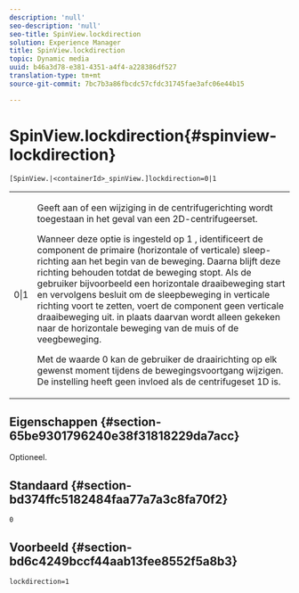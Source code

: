 ```yaml
---
description: 'null'
seo-description: 'null'
seo-title: SpinView.lockdirection
solution: Experience Manager
title: SpinView.lockdirection
topic: Dynamic media
uuid: b46a3d78-e381-4351-a4f4-a228386df527
translation-type: tm+mt
source-git-commit: 7bc7b3a86fbcdc57cfdc31745fae3afc06e44b15

---
```



# SpinView.lockdirection{#spinview-lockdirection}

`[SpinView.|<containerId>_spinView.]lockdirection=0|1`

<table id="table_18D47E7C6A2D4D68B94225CB621D5F7C"> 
 <tbody> 
  <tr> 
   <td colname="col1"> <p> <span class="codeph"> 0|1 </span> </p> </td> 
   <td colname="col2"> <p> Geeft aan of een wijziging in de centrifugerichting wordt toegestaan in het geval van een 2D-centrifugeerset. </p> <p>Wanneer deze optie is ingesteld op <span class="codeph"> 1 </span>, identificeert de component de primaire (horizontale of verticale) sleep-richting aan het begin van de beweging. Daarna blijft deze richting behouden totdat de beweging stopt. Als de gebruiker bijvoorbeeld een horizontale draaibeweging start en vervolgens besluit om de sleepbeweging in verticale richting voort te zetten, voert de component geen verticale draaibeweging uit. in plaats daarvan wordt alleen gekeken naar de horizontale beweging van de muis of de veegbeweging. </p> <p>Met de waarde 0 <span class="codeph"> </span> kan de gebruiker de draairichting op elk gewenst moment tijdens de bewegingsvoortgang wijzigen. De instelling heeft geen invloed als de centrifugeset 1D is. </p> </td> 
  </tr> 
 </tbody> 
</table>

## Eigenschappen {#section-65be9301796240e38f31818229da7acc}

Optioneel.

## Standaard {#section-bd374ffc5182484faa77a7a3c8fa70f2}

`0`

## Voorbeeld {#section-bd6c4249bccf44aab13fee8552f5a8b3}

`lockdirection=1`
